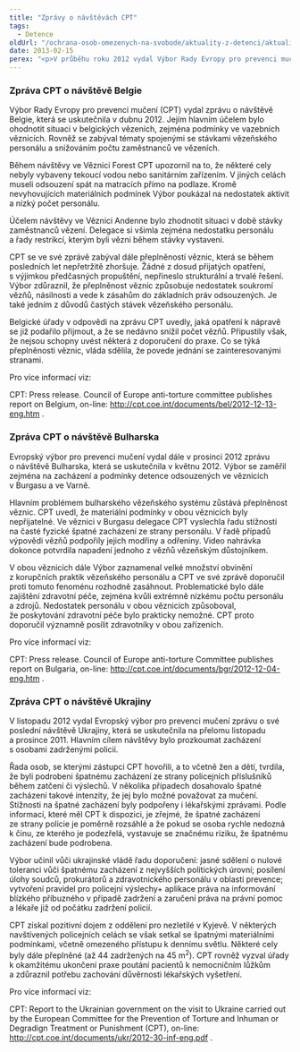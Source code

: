 ```yaml
---
title: "Zprávy o návštěvách CPT"
tags:
  - Detence
oldUrl: "/ochrana-osob-omezenych-na-svobode/aktuality-z-detenci/aktuality-z-detenci-2013/zpravy-o-navstevach-cpt-1/"
date: 2013-02-15
perex: "<p>V průběhu roku 2012 vydal Výbor Rady Evropy pro prevenci mučení (CPT) zprávy z návštěv Belgie (věznice), Bulharska (věznice) a Ukrajiny (policejní cely). Zejména na Ukrajině zaznamenal případy, kdy špatné zacházení bylo možné považovat za mučení.</p>"
---
```


<!-- imported from the old website -->

<h3>Zpráva CPT o návštěvě Belgie</h3><p>Výbor Rady Evropy pro prevenci mučení (CPT) vydal zprávu o návštěvě Belgie, která se uskutečnila v dubnu 2012. Jejím hlavním účelem bylo ohodnotit situaci v belgických vězeních, zejména podmínky ve vazebních věznicích. Rovněž se zabýval tématy spojenými se stávkami vězeňského personálu a snižováním počtu zaměstnanců ve vězeních.</p><p>Během návštěvy ve Věznici Forest CPT upozornil na to, že některé cely nebyly vybaveny tekoucí vodou nebo sanitárním zařízením. V jiných celách museli odsouzení spát na matracích přímo na podlaze. Kromě nevyhovujících materiálních podmínek Výbor poukázal na nedostatek aktivit a nízký počet personálu.</p><p>Účelem návštěvy ve Věznici Andenne bylo zhodnotit situaci v době stávky zaměstnanců vězení. Delegace si všimla zejména nedostatku personálu a řady restrikcí, kterým byli vězni během stávky vystaveni.</p><p>CPT se ve své zprávě zabýval dále přeplněností věznic, která se během posledních let nepřetržitě zhoršuje. Žádné z dosud přijatých opatření, s výjimkou předčasných propuštění, nepřineslo strukturální a trvalé řešení. Výbor zdůraznil, že přeplněnost věznic způsobuje nedostatek soukromí vězňů, násilnosti a vede k zásahům do základních práv odsouzených. Je také jedním z důvodů častých stávek vězeňského personálu. </p><p>Belgické úřady v odpovědi na zprávu CPT uvedly, jaká opatření k nápravě se již podařilo přijmout, a že se nedávno snížil počet vězňů. Připustily však, že nejsou schopny uvést některá z doporučení do praxe. Co se týká přeplněnosti věznic, vláda sdělila, že povede jednání se zainteresovanými stranami.  </p><p>Pro více informací viz:</p><p>CPT: Press release. Council of Europe anti-torture committee publishes report on Belgium, on-line: <a title="Otevření do nového okna" href="http://cpt.coe.int/documents/bel/2012-12-13-eng.htm" target="_blank">http://cpt.coe.int/documents/bel/2012-12-13-eng.htm</a> <img alt="" src="https://www.ochrance.cz/typo3/ext/od_linkdesc/icons/external.gif" class="od_linkdesc_icon_external" />.</p><h3>Zpráva CPT o návštěvě Bulharska</h3><p>Evropský výbor pro prevenci mučení vydal dále v prosinci 2012 zprávu o návštěvě Bulharska, která se uskutečnila v květnu 2012. Výbor se zaměřil zejména na zacházení a podmínky detence odsouzených ve věznicích v Burgasu a ve Varně.</p><p>Hlavním problémem bulharského vězeňského systému zůstává přeplněnost věznic. CPT uvedl, že materiální podmínky v obou věznicích byly nepřijatelné. Ve věznici v Burgasu delegace CPT vyslechla řadu stížnosti na časté fyzické špatné zacházení ze strany personálu. V řadě případů výpovědi vězňů podpořily jejich modřiny a odřeniny. Video nahrávka dokonce potvrdila napadení jednoho z vězňů vězeňským důstojníkem. </p><p>V obou věznicích dále Výbor zaznamenal velké množství obvinění z korupčních praktik vězeňského personálu a CPT ve své zprávě doporučil proti tomuto fenoménu rozhodně zasáhnout. Problematické bylo dále zajištění zdravotní péče, zejména kvůli extrémně nízkému počtu personálu a zdrojů. Nedostatek personálu v obou věznicích způsoboval, že poskytování zdravotní péče bylo prakticky nemožné. CPT proto doporučil významně posílit zdravotníky v obou zařízeních. </p><p>Pro více informací viz:</p><p>CPT: Press release. Council of Europe anti-torture Committee publishes report on Bulgaria, on-line: <a title="Otevření do nového okna" href="http://cpt.coe.int/documents/bgr/2012-12-04-eng.htm" target="_blank">http://cpt.coe.int/documents/bgr/2012-12-04-eng.htm</a> <img alt="" src="https://www.ochrance.cz/typo3/ext/od_linkdesc/icons/external.gif" class="od_linkdesc_icon_external" />.</p><h3>Zpráva CPT o návštěvě Ukrajiny</h3><p>V listopadu 2012 vydal Evropský výbor pro prevenci mučení zprávu o své poslední návštěvě Ukrajiny, která se uskutečnila na přelomu listopadu a prosince 2011. Hlavním cílem návštěvy bylo prozkoumat zacházení s osobami zadrženými policií. </p><p>Řada osob, se kterými zástupci CPT hovořili, a to včetně žen a dětí, tvrdila, že byli podrobeni špatnému zacházení ze strany policejních příslušníků během zatčení či výslechů. V několika případech dosahovalo špatné zacházení takové intenzity, že jej bylo možné považovat za mučení. Stížnosti na špatné zacházení byly podpořeny i lékařskými zprávami. Podle informací, které měl CPT k dispozici, je zřejmé, že špatné zacházení ze strany policie je poměrně rozsáhlé a že pokud se osoba rychle nedozná k činu, ze kterého je podezřelá, vystavuje se značnému riziku, že špatnému zacházení bude podrobena. </p><p>Výbor učinil vůči ukrajinské vládě řadu doporučení: jasné sdělení o nulové toleranci vůči špatnému zacházení z nejvyšších politických úrovní; posílení úlohy soudců, prokurátorů a zdravotnického personálu v oblasti prevence; vytvoření pravidel pro policejní výslechy+ aplikace práva na informování blízkého příbuzného v případě zadržení a zaručení práva na právní pomoc a lékaře již od počátku zadržení policií.</p><p>CPT získal pozitivní dojem z oddělení pro nezletilé v Kyjevě. V některých navštívených policejních celách se však setkal se špatnými materiálními podmínkami, včetně omezeného přístupu k dennímu světlu. Některé cely byly dále přeplněné (až 44 zadržených na 45 m<sup>2</sup>). CPT rovněž vyzval úřady k okamžitému ukončení praxe poutání pacientů k nemocničním lůžkům a zdůraznil potřebu zachování důvěrnosti lékařských vyšetření.</p><p>Pro více informací viz: </p><p>CPT: Report to the Ukrainian government on the visit to Ukraine carried out by the European Committee for the Prevention of Torture and Inhuman or Degradign Treatment or Punishment (CPT), on-line: <a title="Otevření do nového okna" href="http://cpt.coe.int/documents/ukr/2012-30-inf-eng.pdf" target="_blank">http://cpt.coe.int/documents/ukr/2012-30-inf-eng.pdf</a> <img alt="" src="https://www.ochrance.cz/typo3/ext/od_linkdesc/icons/external.gif" class="od_linkdesc_icon_external" />.</p>
